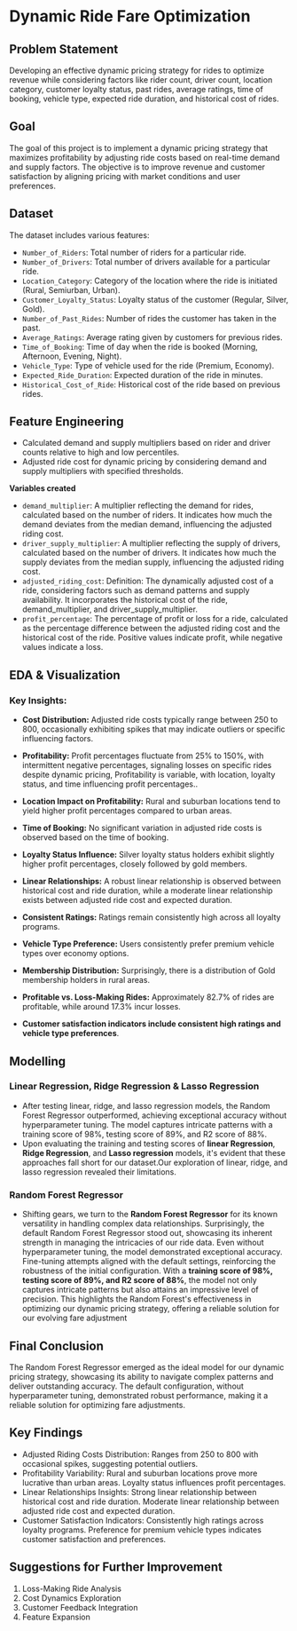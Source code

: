 # Dynamic Ride Fare Optimization

## Problem Statement
Developing an effective dynamic pricing strategy for rides to optimize revenue while considering factors like rider count, driver count, location category, customer loyalty status, past rides, average ratings, time of booking, vehicle type, expected ride duration, and historical cost of rides.

## Goal
The goal of this project is to implement a dynamic pricing strategy that maximizes profitability by adjusting ride costs based on real-time demand and supply factors. The objective is to improve revenue and customer satisfaction by aligning pricing with market conditions and user preferences.

## Dataset
The dataset includes various features:
- `Number_of_Riders`: Total number of riders for a particular ride.
- `Number_of_Drivers`: Total number of drivers available for a particular ride.
- `Location_Category`: Category of the location where the ride is initiated (Rural, Semiurban, Urban).
- `Customer_Loyalty_Status`: Loyalty status of the customer (Regular, Silver, Gold).
- `Number_of_Past_Rides`: Number of rides the customer has taken in the past.
- `Average_Ratings`: Average rating given by customers for previous rides.
- `Time_of_Booking`: Time of day when the ride is booked (Morning, Afternoon, Evening, Night).
- `Vehicle_Type`: Type of vehicle used for the ride (Premium, Economy).
- `Expected_Ride_Duration`: Expected duration of the ride in minutes.
- `Historical_Cost_of_Ride`: Historical cost of the ride based on previous rides.

## Feature Engineering
- Calculated demand and supply multipliers based on rider and driver counts relative to high and low percentiles.
- Adjusted ride cost for dynamic pricing by considering demand and supply multipliers with specified thresholds.

**Variables created**

- `demand_multiplier`: A multiplier reflecting the demand for rides, calculated based on the number of riders. It indicates how much the demand deviates from the median demand, influencing the adjusted riding cost.
- `driver_supply_multiplier`: A multiplier reflecting the supply of drivers, calculated based on the number of drivers. It indicates how much the supply deviates from the median supply, influencing the adjusted riding cost.
- `adjusted_riding_cost`: Definition: The dynamically adjusted cost of a ride, considering factors such as demand patterns and supply availability. It incorporates the historical cost of the ride, demand_multiplier, and driver_supply_multiplier.
- `profit_percentage`: The percentage of profit or loss for a ride, calculated as the percentage difference between the adjusted riding cost and the historical cost of the ride. Positive values indicate profit, while negative values indicate a loss.

## EDA & Visualization

### Key Insights:

- **Cost Distribution:** Adjusted ride costs typically range between 250 to 800, occasionally exhibiting spikes that may indicate outliers or specific influencing factors.

- **Profitability:** Profit percentages fluctuate from 25% to 150%, with intermittent negative percentages, signaling losses on specific rides despite dynamic pricing, Profitability is variable, with location, loyalty status, and time influencing profit percentages..

- **Location Impact on Profitability:** Rural and suburban locations tend to yield higher profit percentages compared to urban areas.

- **Time of Booking:** No significant variation in adjusted ride costs is observed based on the time of booking.

- **Loyalty Status Influence:** Silver loyalty status holders exhibit slightly higher profit percentages, closely followed by gold members.

- **Linear Relationships:** A robust linear relationship is observed between historical cost and ride duration, while a moderate linear relationship exists between adjusted ride cost and expected duration.

- **Consistent Ratings:** Ratings remain consistently high across all loyalty programs.

- **Vehicle Type Preference:** Users consistently prefer premium vehicle types over economy options.

- **Membership Distribution:** Surprisingly, there is a distribution of Gold membership holders in rural areas.

- **Profitable vs. Loss-Making Rides:** Approximately 82.7% of rides are profitable, while around 17.3% incur losses.
  
-   **Customer satisfaction indicators include consistent high ratings and vehicle type preferences**.
  
## Modelling

### Linear Regression, Ridge Regression & Lasso Regression
- After testing linear, ridge, and lasso regression models, the Random Forest Regressor outperformed, achieving exceptional accuracy without hyperparameter tuning. The model captures intricate patterns with a training score of 98%, testing score of 89%, and R2 score of 88%.
- Upon evaluating the training and testing scores of **linear Regression**, **Ridge Regression**, and **Lasso regression** models, it's evident that these approaches fall short for our dataset.Our exploration of linear, ridge, and lasso regression revealed their limitations.

### Random Forest Regressor
- Shifting gears, we turn to the **Random Forest Regressor** for its known versatility in handling complex data relationships. Surprisingly, the default Random Forest Regressor stood out, showcasing its inherent strength in managing the intricacies of our ride data. Even without hyperparameter tuning, the model demonstrated exceptional accuracy.
Fine-tuning attempts aligned with the default settings, reinforcing the robustness of the initial configuration. With a **training score of 98%, testing score of 89%, and R2 score of 88%**, the model not only captures intricate patterns but also attains an impressive level of precision. This highlights the Random Forest's effectiveness in optimizing our dynamic pricing strategy, offering a reliable solution for our evolving fare adjustment

## Final Conclusion

The Random Forest Regressor emerged as the ideal model for our dynamic pricing strategy, showcasing its ability to navigate complex patterns and deliver outstanding accuracy. The default configuration, without hyperparameter tuning, demonstrated robust performance, making it a reliable solution for optimizing fare adjustments.

## Key Findings
- Adjusted Riding Costs Distribution: Ranges from 250 to 800 with occasional spikes, suggesting potential outliers.
- Profitability Variability: Rural and suburban locations prove more lucrative than urban areas. Loyalty status influences profit percentages.
- Linear Relationships Insights: Strong linear relationship between historical cost and ride duration. Moderate linear relationship between adjusted ride cost and expected duration.
- Customer Satisfaction Indicators: Consistently high ratings across loyalty programs. Preference for premium vehicle types indicates customer satisfaction and preferences.

## Suggestions for Further Improvement
1. Loss-Making Ride Analysis
2. Cost Dynamics Exploration
3. Customer Feedback Integration
4. Feature Expansion
